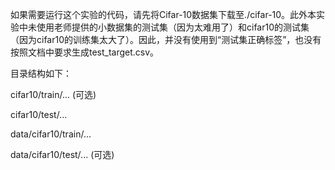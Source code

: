 如果需要运行这个实验的代码，请先将Cifar-10数据集下载至./cifar-10。此外本实验中未使用老师提供的小数据集的测试集（因为太难用了）和cifar10的测试集（因为cifar10的训练集太大了）。因此，并没有使用到“测试集正确标签”，也没有按照文档中要求生成test_target.csv。

目录结构如下：

cifar10/train/... (可选)

cifar10/test/...

data/cifar10/train/...

data/cifar10/test/... (可选)
